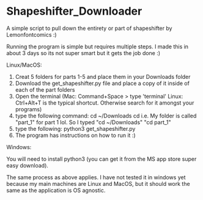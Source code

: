 # Shapeshifter_Downloader
A simple script to pull down the entirety or part of shapeshifter by Lemonfontcomics :)

Running the program is simple but requires multiple steps. I made this in about 3 days so its not super smart but it gets the job done :)

Linux/MacOS:

1. Creat 5 folders for parts 1-5 and place them in your Downloads folder
2. Download the get_shapeshifter.py file and place a copy of it inside of each of the part folders
3. Open the terminal (Mac: Command+Space > type 'terminal' Linux: Ctrl+Alt+T is the typical shortcut. Otherwise search for it amongst your programs)
4. type the following command:
  cd ~/Downloads
  cd <name of your part folder>
  i.e. My folder is called "part_1" for part 1 lol. So I typed "cd ~/Downloads" "cd part_1"
5. type the following:
  python3 get_shapeshifter.py
6. The program has instructions on how to run it :)


Windows:

You will need to install python3 (you can get it from the MS app store super easy download).

The same process as above applies. I have not tested it in windows yet because my main machines are Linux and MacOS, but it should work the same as the application is OS agnostic.
